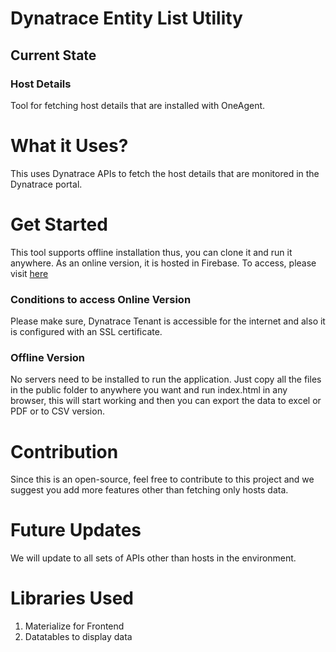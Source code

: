 # Dynatrace Entity List Utility
## Current State
### Host Details
Tool for fetching host details that are installed with OneAgent.

# What it Uses?
This uses Dynatrace APIs to fetch the host details that are monitored in the Dynatrace portal. 

# Get Started
This tool supports offline installation thus, you can clone it and run it anywhere. As an online version, it is hosted in Firebase. To access, please visit [here](https://dtis-hosts.web.app)

### Conditions to access Online Version
Please make sure, Dynatrace Tenant is accessible for the internet and also it is configured with an SSL certificate. 

### Offline Version
No servers need to be installed to run the application. Just copy all the files in the public folder to anywhere you want and run index.html in any browser, this will start working and then you can export the data to excel or PDF or to CSV version. 

# Contribution
Since this is an open-source, feel free to contribute to this project and we suggest you add more features other than fetching only hosts data. 

# Future Updates
We will update to all sets of APIs other than hosts in the environment. 

# Libraries Used
1. Materialize for Frontend
2. Datatables to display data

